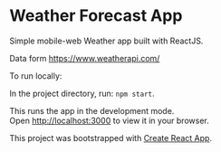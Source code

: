 # Weather Forecast App

Simple mobile-web Weather app built with ReactJS. 

Data form https://www.weatherapi.com/

To run locally:

In the project directory, run: `npm start`.

This runs the app in the development mode.\
Open [http://localhost:3000](http://localhost:3000) to view it in your browser.


This project was bootstrapped with [Create React App](https://github.com/facebook/create-react-app).